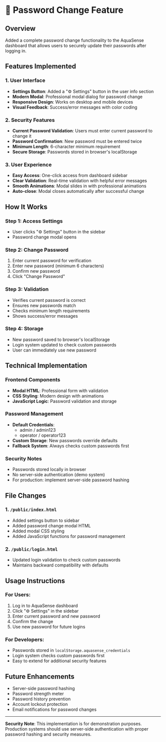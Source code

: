 # 🔐 Password Change Feature

## Overview
Added a complete password change functionality to the AquaSense dashboard that allows users to securely update their passwords after logging in.

## Features Implemented

### 1. User Interface
- **Settings Button**: Added a "⚙️ Settings" button in the user info section
- **Modern Modal**: Professional modal dialog for password change
- **Responsive Design**: Works on desktop and mobile devices
- **Visual Feedback**: Success/error messages with color coding

### 2. Security Features
- **Current Password Validation**: Users must enter current password to change it
- **Password Confirmation**: New password must be entered twice
- **Minimum Length**: 6-character minimum requirement
- **Secure Storage**: Passwords stored in browser's localStorage

### 3. User Experience
- **Easy Access**: One-click access from dashboard sidebar
- **Clear Validation**: Real-time validation with helpful error messages
- **Smooth Animations**: Modal slides in with professional animations
- **Auto-close**: Modal closes automatically after successful change

## How It Works

### Step 1: Access Settings
- User clicks "⚙️ Settings" button in the sidebar
- Password change modal opens

### Step 2: Change Password
1. Enter current password for verification
2. Enter new password (minimum 6 characters)
3. Confirm new password
4. Click "Change Password"

### Step 3: Validation
- Verifies current password is correct
- Ensures new passwords match
- Checks minimum length requirements
- Shows success/error messages

### Step 4: Storage
- New password saved to browser's localStorage
- Login system updated to check custom passwords
- User can immediately use new password

## Technical Implementation

### Frontend Components
- **Modal HTML**: Professional form with validation
- **CSS Styling**: Modern design with animations
- **JavaScript Logic**: Password validation and storage

### Password Management
- **Default Credentials**: 
  - admin / admin123
  - operator / operator123
- **Custom Storage**: New passwords override defaults
- **Fallback System**: Always checks custom passwords first

### Security Notes
- Passwords stored locally in browser
- No server-side authentication (demo system)
- For production: implement server-side password hashing

## File Changes

### 1. `/public/index.html`
- Added settings button to sidebar
- Added password change modal HTML
- Added modal CSS styling
- Added JavaScript functions for password management

### 2. `/public/login.html`
- Updated login validation to check custom passwords
- Maintains backward compatibility with defaults

## Usage Instructions

### For Users:
1. Log in to AquaSense dashboard
2. Click "⚙️ Settings" in the sidebar
3. Enter current password and new password
4. Confirm the change
5. Use new password for future logins

### For Developers:
- Passwords stored in `localStorage.aquasense_credentials`
- Login system checks custom passwords first
- Easy to extend for additional security features

## Future Enhancements
- Server-side password hashing
- Password strength meter
- Password history prevention
- Account lockout protection
- Email notifications for password changes

---

**Security Note**: This implementation is for demonstration purposes. Production systems should use server-side authentication with proper password hashing and security measures.
